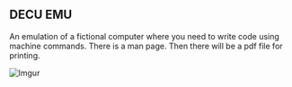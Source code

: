 ## DECU EMU

An emulation of a fictional computer where you need to write code using machine commands. There is a man page. Then there will be a pdf file for printing.

![Imgur]((https://imgur.com/Jz3bCnu))
